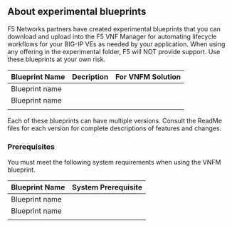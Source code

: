 ## About experimental blueprints
F5 Networks partners have created experimental blueprints that you can download and upload into the F5 VNF Manager for automating lifecycle workflows for your BIG-IP VEs as needed by your application. When using any offering in the experimental folder, F5 will NOT provide support. Use these blueprints at your own risk.

| Blueprint Name                | Decription                                | For VNFM Solution        | 
| ------------------------------| :-----------------------------------------| :------------------------|
| Blueprint name                |                                           |                          |
| Blueprint name                |                                           |                          |
|                               |                                           |                          | 

Each of these blueprints can have multiple versions. Consult the ReadMe files for each version for complete descriptions of features and changes.

### Prerequisites
You must meet the following system requirements when using the VNFM blueprint.

| Blueprint Name                | System Prerequisite                             | 
| ------------------------------| :-----------------------------------------------|
| Blueprint name                |                                                 | 
| Blueprint name                |                                                 | 
|                               |                                                 |
